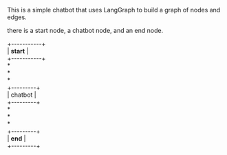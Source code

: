 This is a simple chatbot that uses LangGraph to build a graph of nodes and edges.

there is a start node, a chatbot node, and an end node.

+-----------+  
| __start__ |  
+-----------+  
      *        
      *        
      *        
 +---------+   
 | chatbot |   
 +---------+   
      *        
      *        
      *        
 +---------+   
 | __end__ |   
 +---------+ 
